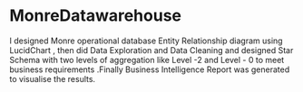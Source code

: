 # MonreDatawarehouse
I designed Monre operational database Entity Relationship diagram using LucidChart , then did Data Exploration and Data Cleaning and designed Star Schema with two levels of aggregation like Level -2 and Level - 0 to meet business requirements .Finally Business Intelligence Report was generated to visualise the results.
